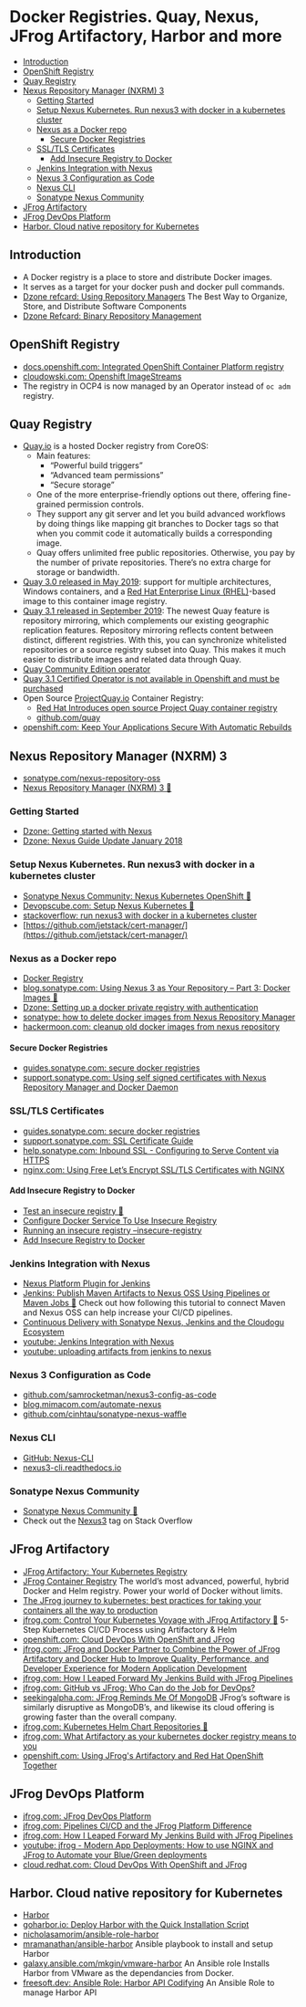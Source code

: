 # Docker Registries. Quay, Nexus, JFrog Artifactory, Harbor and more
- [Introduction](#introduction)
- [OpenShift Registry](#openshift-registry)
- [Quay Registry](#quay-registry)
- [Nexus Repository Manager (NXRM) 3](#nexus-repository-manager-nxrm-3)
	- [Getting Started](#getting-started)
	- [Setup Nexus Kubernetes. Run nexus3 with docker in a kubernetes cluster](#setup-nexus-kubernetes-run-nexus3-with-docker-in-a-kubernetes-cluster)
	- [Nexus as a Docker repo](#nexus-as-a-docker-repo)
		- [Secure Docker Registries](#secure-docker-registries)
	- [SSL/TLS Certificates](#ssltls-certificates)
		- [Add Insecure Registry to Docker](#add-insecure-registry-to-docker)
	- [Jenkins Integration with Nexus](#jenkins-integration-with-nexus)
	- [Nexus 3 Configuration as Code](#nexus-3-configuration-as-code)
	- [Nexus CLI](#nexus-cli)
	- [Sonatype Nexus Community](#sonatype-nexus-community)
- [JFrog Artifactory](#jfrog-artifactory)
- [JFrog DevOps Platform](#jfrog-devops-platform)
- [Harbor. Cloud native repository for Kubernetes](#harbor-cloud-native-repository-for-kubernetes)

## Introduction
- A Docker registry is a place to store and distribute Docker images.
- It serves as a target for your docker push and docker pull commands.
- [Dzone refcard: Using Repository Managers](https://dzone.com/refcardz/binary-repository-management) The Best Way to Organize, Store, and Distribute Software Components
- [Dzone Refcard: Binary Repository Management](https://dzone.com/refcardz/binary-repository-management)

## OpenShift Registry
- [docs.openshift.com: Integrated OpenShift Container Platform registry](https://docs.openshift.com/container-platform/4.8/registry/architecture-component-imageregistry.html)
- [cloudowski.com: Openshift ImageStreams](https://cloudowski.com/articles/why-managing-container-images-on-openshift-is-better-than-on-kubernetes/)
- The registry in OCP4 is now managed by an Operator instead of ```oc adm``` registry.

## Quay Registry
- [Quay.io](https://quay.io/) is a hosted Docker registry from CoreOS:
    - Main features:
        - “Powerful build triggers” 
        - “Advanced team permissions”
        - “Secure storage”
    - One of the more enterprise-friendly options out there, offering fine-grained permission controls.
    - They support any git server and let you build advanced workflows by doing things like mapping git branches to Docker tags so that when you commit code it automatically builds a corresponding image.
    - Quay offers unlimited free public repositories. Otherwise, you pay by the number of private repositories. There’s no extra charge for storage or bandwidth.
- [Quay 3.0 released in May 2019](https://www.redhat.com/en/blog/introducing-red-hat-quay-3-registry-your-linux-and-windows-containers): support for multiple architectures, Windows containers, and a [Red Hat Enterprise Linux (RHEL)](https://www.redhat.com/en/technologies/linux-platforms/enterprise-linux)-based image to this container image registry.
- [Quay 3.1 released in September 2019](https://www.redhat.com/en/blog/red-hat-quay-31-now-even-better-across-distributed-environments): The newest Quay feature is repository mirroring, which complements our existing geographic replication features. Repository mirroring reflects content between distinct, different registries. With this, you can synchronize whitelisted repositories or a source registry subset into Quay. This makes it much easier to distribute images and related data through Quay. 
- [Quay Community Edition operator](https://github.com/redhat-cop/quay-operator)
- [Quay 3.1 Certified Operator is not available in Openshift and must be purchased](https://www.openshift.com/products/quay)
- Open Source [ProjectQuay.io](https://www.projectquay.io/) Container Registry: 
    - [Red Hat Introduces open source Project Quay container registry](https://www.redhat.com/en/blog/red-hat-introduces-open-source-project-quay-container-registry) 
    - [github.com/quay](https://github.com/quay)
- [openshift.com: Keep Your Applications Secure With Automatic Rebuilds](https://www.openshift.com/blog/keep-your-applications-secure-with-automatic-rebuilds)

## Nexus Repository Manager (NXRM) 3
* [sonatype.com/nexus-repository-oss](https://www.sonatype.com/nexus-repository-oss)
* [Nexus Repository Manager (NXRM) 3 🌟](https://help.sonatype.com/repomanager3)

### Getting Started
* [Dzone: Getting started with Nexus](https://dzone.com/articles/getting-started-nexus-maven)
* [Dzone: Nexus Guide Update January 2018](https://dzone.com/articles/nexus-guide-update-january-2018)

### Setup Nexus Kubernetes. Run nexus3 with docker in a kubernetes cluster
* [Sonatype Nexus Community: Nexus Kubernetes OpenShift 🌟](https://github.com/sonatype-nexus-community/nexus-kubernetes-openshift)
* [Devopscube.com: Setup Nexus Kubernetes 🌟](https://devopscube.com/setup-nexus-kubernetes/)
* [stackoverflow: run nexus3 with docker in a kubernetes cluster](https://stackoverflow.com/questions/42766349/run-nexus-3-with-docker-in-a-kubernetes-cluster)
* [https://github.com/jetstack/cert-manager/](https://github.com/jetstack/cert-manager/)

### Nexus as a Docker repo 
* [Docker Registry](https://help.sonatype.com/repomanager3/formats/docker-registry)
* [blog.sonatype.com: Using Nexus 3 as Your Repository – Part 3: Docker Images 🌟](https://blog.sonatype.com/using-nexus-3-as-your-repository-part-3-docker-images)
* [Dzone: Setting up a docker private registry with authentication](https://dzone.com/articles/setting-up-a-docker-private-registry-with-authenti)
* [sonatype: how to delete docker images from Nexus Repository Manager](https://support.sonatype.com/hc/en-us/articles/360009696054-How-to-delete-docker-images-from-Nexus-Repository-Manager)
* [hackermoon.com: cleanup old docker images from nexus repository](https://hackernoon.com/cleanup-old-docker-images-from-nexus-repository-617b1004dad8)

#### Secure Docker Registries
* [guides.sonatype.com: secure docker registries](https://guides.sonatype.com/repo3/technical-guides/secure-docker-registries/)
* [support.sonatype.com: Using self signed certificates with Nexus Repository Manager and Docker Daemon](https://support.sonatype.com/hc/en-us/articles/217542177-Using-Self-Signed-Certificates-with-Nexus-Repository-Manager-and-Docker-Daemon)

### SSL/TLS Certificates
* [guides.sonatype.com: secure docker registries](https://guides.sonatype.com/repo3/technical-guides/secure-docker-registries/)
* [support.sonatype.com: SSL Certificate Guide](https://support.sonatype.com/hc/en-us/articles/213465768-SSL-Certificate-Guide)
* [help.sonatype.com: Inbound SSL - Configuring to Serve Content via HTTPS](https://help.sonatype.com/repomanager3/security/configuring-ssl?_ga=2.250230211.411976214.1575978022-1513910029.1575978022#ConfiguringSSL-InboundSSL-ConfiguringtoServeContentviaHTTPS)
* [nginx.com: Using Free Let’s Encrypt SSL/TLS Certificates with NGINX](https://www.nginx.com/blog/using-free-ssltls-certificates-from-lets-encrypt-with-nginx/)

#### Add Insecure Registry to Docker
- [Test an insecure registry 🌟](https://docs.docker.com/registry/insecure/)
- [Configure Docker Service To Use Insecure Registry](https://github.com/Juniper/contrail-docker/wiki/Configure-docker-service-to-use-insecure-registry)
- [Running an insecure registry –insecure-registry](https://forums.docker.com/t/running-an-insecure-registry-insecure-registry/8159)
- [Add Insecure Registry to Docker](https://intellipaat.com/community/19079/add-insecure-registry-to-docker)

### Jenkins Integration with Nexus
* [Nexus Platform Plugin for Jenkins](https://help.sonatype.com/integrations/nexus-and-continuous-integration/nexus-platform-plugin-for-jenkins)
* [Jenkins: Publish Maven Artifacts to Nexus OSS Using Pipelines or Maven Jobs 🌟](https://dzone.com/articles/jenkins-publish-maven-artifacts-to-nexus-oss-using) Check out how following this tutorial to connect Maven and Nexus OSS can help increase your CI/CD pipelines.
* [Continuous Delivery with Sonatype Nexus, Jenkins and the Cloudogu Ecosystem](https://cloudogu.com/en/blog/cd-with-nexus-jenkins-ces)
* [youtube: Jenkins Integration with Nexus](https://www.youtube.com/watch?v=qbO4MTESiJQ)
* [youtube: uploading artifacts from jenkins to nexus](https://www.youtube.com/watch?v=7NmGSnqLd58)

### Nexus 3 Configuration as Code
* [github.com/samrocketman/nexus3-config-as-code](https://github.com/samrocketman/nexus3-config-as-code) 
* [blog.mimacom.com/automate-nexus](https://blog.mimacom.com/automate-nexus/) 
* [github.com/cinhtau/sonatype-nexus-waffle](https://github.com/cinhtau/sonatype-nexus-waffle) 

### Nexus CLI
* [GitHub: Nexus-CLI](https://github.com/mlabouardy/nexus-cli)
* [nexus3-cli.readthedocs.io](https://nexus3-cli.readthedocs.io)

### Sonatype Nexus Community
* [Sonatype Nexus Community 🌟](https://github.com/sonatype-nexus-community)
* Check out the [Nexus3](https://stackoverflow.com/questions/tagged/nexus3) tag on Stack Overflow

## JFrog Artifactory
- [JFrog Artifactory: Your Kubernetes Registry](https://jfrog.com/blog/jfrog-artifactory-kubernetes-registry/)
- [JFrog Container Registry](https://jfrog.com/container-registry/) The world’s most advanced, powerful, hybrid Docker and Helm registry. Power your world of Docker without limits.
- [The JFrog journey to kubernetes: best practices for taking your containers all the way to production](https://jfrog.com/whitepaper/the-jfrog-journey-to-kubernetes-best-practices-for-taking-your-containers-all-the-way-to-production/)
- [jfrog.com: Control Your Kubernetes Voyage with JFrog Artifactory 🌟](https://jfrog.com/blog/control-your-kubernetes-voyage-with-artifactory/) 5-Step Kubernetes CI/CD Process using Artifactory & Helm
- [openshift.com: Cloud DevOps With OpenShift and JFrog](https://www.openshift.com/blog/cloud-devops-with-openshift-and-jfrog)
- [jfrog.com: JFrog and Docker Partner to Combine the Power of JFrog Artifactory and Docker Hub to Improve Quality, Performance, and Developer Experience for Modern Application Development](https://jfrog.com/press/jfrog-docker-partner-to-combine-the-power-jfrog-artifactory-docker-hub/)
- [jfrog.com: How I Leaped Forward My Jenkins Build with JFrog Pipelines](https://jfrog.com/blog/how-i-leaped-forward-my-jenkins-build-with-jfrog-pipelines/)
- [jfrog.com: GitHub vs JFrog: Who Can do the Job for DevOps?](https://jfrog.com/blog/github-vs-jfrog-who-can-do-the-job-for-devops/)
- [seekingalpha.com: JFrog Reminds Me Of MongoDB](https://seekingalpha.com/article/4427517-jfrog-reminds-me-of-mongodb) JFrog’s software is similarly disruptive as MongoDB’s, and likewise its cloud offering is growing faster than the overall company.
- [jfrog.com: Kubernetes Helm Chart Repositories 🌟](https://www.jfrog.com/confluence/display/JFROG/Kubernetes+Helm+Chart+Repositories)
- [jfrog.com: What Artifactory as your kubernetes docker registry means to you](https://jfrog.com/integration/kubernetes-docker-registry/)
- [openshift.com: Using JFrog's Artifactory and Red Hat OpenShift Together](https://www.openshift.com/blog/18333-2)

## JFrog DevOps Platform
- [jfrog.com: JFrog DevOps Platform](https://jfrog.com/platform/)
- [jfrog.com: Pipelines CI/CD and the JFrog Platform Difference](https://jfrog.com/blog/pipelines-ci-cd-and-the-jfrog-platform-difference/)
- [jfrog.com: How I Leaped Forward My Jenkins Build with JFrog Pipelines](https://jfrog.com/blog/how-i-leaped-forward-my-jenkins-build-with-jfrog-pipelines/)
- [youtube: jfrog - Modern App Deployments: How to use NGINX and JFrog to Automate your Blue/Green deployments](https://www.youtube.com/watch?v=15CGdzfDlpQ&t=1s&ab_channel=JFrog)
- [cloud.redhat.com: Cloud DevOps With OpenShift and JFrog](https://cloud.redhat.com/blog/cloud-devops-with-openshift-and-jfrog)

## Harbor. Cloud native repository for Kubernetes
- [Harbor](https://goharbor.io/) 
- [goharbor.io: Deploy Harbor with the Quick Installation Script](https://goharbor.io/docs/2.0.0/install-config/quick-install-script/)
- [nicholasamorim/ansible-role-harbor](https://github.com/nicholasamorim/ansible-role-harbor)
- [mramanathan/ansible-harbor](https://github.com/mramanathan/ansible-harbor) Ansible playbook to install and setup Harbor
- [galaxy.ansible.com/mkgin/vmware-harbor](https://galaxy.ansible.com/mkgin/vmware-harbor) An Ansible role Installs Harbor from VMware as the dependancies from Docker.
- [freesoft.dev: Ansible Role: Harbor API Codifying](https://freesoft.dev/program/126957220) An Ansible Role to manage Harbor API